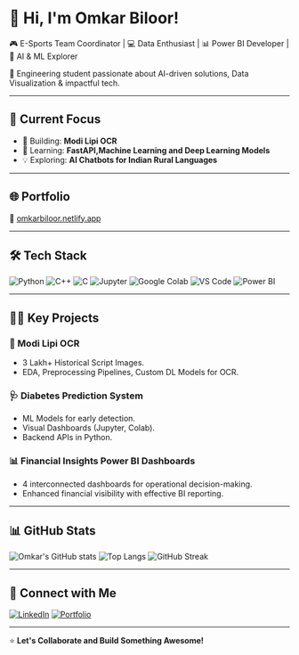 # 👋 Hi, I'm Omkar Biloor!

🎮 E-Sports Team Coordinator | 💻 Data Enthusiast | 📊 Power BI Developer | 🧬 AI & ML Explorer  

🚀 Engineering student passionate about AI-driven solutions, Data Visualization & impactful tech.

---

## 🚀 Current Focus
- 🔭 Building: **Modi Lipi OCR**
- 🌱 Learning: **FastAPI,Machine Learning and Deep Learning Models**
- 💡 Exploring: **AI Chatbots for Indian Rural Languages**

---

## 🌐 Portfolio
🔗 [omkarbiloor.netlify.app](https://omkarbiloor.netlify.app/)

---

## 🛠️ Tech Stack
![Python](https://img.shields.io/badge/Python-3776AB?style=for-the-badge&logo=python&logoColor=white)
![C++](https://img.shields.io/badge/C++-00599C?style=for-the-badge&logo=cplusplus&logoColor=white)
![C](https://img.shields.io/badge/C-000000?style=for-the-badge&logo=c&logoColor=white)
![Jupyter](https://img.shields.io/badge/Jupyter-F37626?style=for-the-badge&logo=jupyter&logoColor=white)
![Google Colab](https://img.shields.io/badge/Google%20Colab-F9AB00?style=for-the-badge&logo=googlecolab&logoColor=white)
![VS Code](https://img.shields.io/badge/VSCode-007ACC?style=for-the-badge&logo=visualstudiocode&logoColor=white)
![Power BI](https://img.shields.io/badge/PowerBI-F2C811?style=for-the-badge&logo=powerbi&logoColor=white)

---

## 🧑‍💻 Key Projects
### 📝 Modi Lipi OCR
- 3 Lakh+ Historical Script Images.
- EDA, Preprocessing Pipelines, Custom DL Models for OCR.

### 🩺 Diabetes Prediction System
- ML Models for early detection.
- Visual Dashboards (Jupyter, Colab).
- Backend APIs in Python.

### 📊 Financial Insights Power BI Dashboards
- 4 interconnected dashboards for operational decision-making.
- Enhanced financial visibility with effective BI reporting.

---

## 📊 GitHub Stats
![Omkar's GitHub stats](https://github-readme-stats.vercel.app/api?username=omkarbiloor&show_icons=true&theme=radical)
![Top Langs](https://github-readme-stats.vercel.app/api/top-langs/?username=omkarbiloor&layout=compact&theme=radical)
![GitHub Streak](https://streak-stats.demolab.com?user=omkarbiloor&theme=radical&border_radius=5)

---

## 🔗 Connect with Me
[![LinkedIn](https://img.shields.io/badge/LinkedIn-0077B5?style=for-the-badge&logo=linkedin&logoColor=white)](https://www.linkedin.com/in/omkar-biloor-30914924b/)
[![Portfolio](https://img.shields.io/badge/Portfolio-000000?style=for-the-badge&logo=vercel&logoColor=white)](https://omkarbiloor.netlify.app/)

---

⭐ **Let's Collaborate and Build Something Awesome!**
